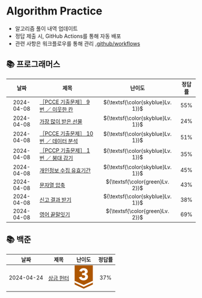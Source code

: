 #
# Algorithm Practice

- 알고리즘 풀이 내역 업데이트
- 정답 제출 시, GitHub Actions를 통해 자동 배포
- 관련 사항은 워크플로우를 통해 관리  [.github/workflows](https://github.com/g0eun/Algorithm/tree/main/.github/workflows)




## 📚 프로그래머스
| 날짜 | 제목 | 난이도 | 정답률 |
| :-----: | ----- | :-----: | :-----: |
|2024-04-08|[［PCCE 기출문제］ 9번 ／ 이웃한 칸](https://github.com/g0eun/Algorithm/tree/main/%ED%94%84%EB%A1%9C%EA%B7%B8%EB%9E%98%EB%A8%B8%EC%8A%A4/1/250125.%E2%80%85%EF%BC%BBPCCE%E2%80%85%EA%B8%B0%EC%B6%9C%EB%AC%B8%EC%A0%9C%EF%BC%BD%E2%80%859%EB%B2%88%E2%80%85%EF%BC%8F%E2%80%85%EC%9D%B4%EC%9B%83%ED%95%9C%E2%80%85%EC%B9%B8)|${\textsf{\color{skyblue}Lv. 1}}$|55%|
|2024-04-08|[가장 많이 받은 선물](https://github.com/g0eun/Algorithm/tree/main/%ED%94%84%EB%A1%9C%EA%B7%B8%EB%9E%98%EB%A8%B8%EC%8A%A4/1/258712.%E2%80%85%EA%B0%80%EC%9E%A5%E2%80%85%EB%A7%8E%EC%9D%B4%E2%80%85%EB%B0%9B%EC%9D%80%E2%80%85%EC%84%A0%EB%AC%BC)|${\textsf{\color{skyblue}Lv. 1}}$|24%|
|2024-04-08|[［PCCE 기출문제］ 10번 ／ 데이터 분석](https://github.com/g0eun/Algorithm/tree/main/%ED%94%84%EB%A1%9C%EA%B7%B8%EB%9E%98%EB%A8%B8%EC%8A%A4/1/250121.%E2%80%85%EF%BC%BBPCCE%E2%80%85%EA%B8%B0%EC%B6%9C%EB%AC%B8%EC%A0%9C%EF%BC%BD%E2%80%8510%EB%B2%88%E2%80%85%EF%BC%8F%E2%80%85%EB%8D%B0%EC%9D%B4%ED%84%B0%E2%80%85%EB%B6%84%EC%84%9D)|${\textsf{\color{skyblue}Lv. 1}}$|51%|
|2024-04-08|[［PCCP 기출문제］ 1번 ／ 붕대 감기](https://github.com/g0eun/Algorithm/tree/main/%ED%94%84%EB%A1%9C%EA%B7%B8%EB%9E%98%EB%A8%B8%EC%8A%A4/1/250137.%E2%80%85%EF%BC%BBPCCP%E2%80%85%EA%B8%B0%EC%B6%9C%EB%AC%B8%EC%A0%9C%EF%BC%BD%E2%80%851%EB%B2%88%E2%80%85%EF%BC%8F%E2%80%85%EB%B6%95%EB%8C%80%E2%80%85%EA%B0%90%EA%B8%B0)|${\textsf{\color{skyblue}Lv. 1}}$|35%|
|2024-04-08|[개인정보 수집 유효기간](https://github.com/g0eun/Algorithm/tree/main/%ED%94%84%EB%A1%9C%EA%B7%B8%EB%9E%98%EB%A8%B8%EC%8A%A4/1/150370.%E2%80%85%EA%B0%9C%EC%9D%B8%EC%A0%95%EB%B3%B4%E2%80%85%EC%88%98%EC%A7%91%E2%80%85%EC%9C%A0%ED%9A%A8%EA%B8%B0%EA%B0%84)|${\textsf{\color{skyblue}Lv. 1}}$|45%|
|2024-04-08|[문자열 압축](https://github.com/g0eun/Algorithm/tree/main/%ED%94%84%EB%A1%9C%EA%B7%B8%EB%9E%98%EB%A8%B8%EC%8A%A4/2/60057.%E2%80%85%EB%AC%B8%EC%9E%90%EC%97%B4%E2%80%85%EC%95%95%EC%B6%95)|${\textsf{\color{green}Lv. 2}}$|43%|
|2024-04-08|[신고 결과 받기](https://github.com/g0eun/Algorithm/tree/main/%ED%94%84%EB%A1%9C%EA%B7%B8%EB%9E%98%EB%A8%B8%EC%8A%A4/1/92334.%E2%80%85%EC%8B%A0%EA%B3%A0%E2%80%85%EA%B2%B0%EA%B3%BC%E2%80%85%EB%B0%9B%EA%B8%B0)|${\textsf{\color{skyblue}Lv. 1}}$|38%|
|2024-04-08|[영어 끝말잇기](https://github.com/g0eun/Algorithm/tree/main/%ED%94%84%EB%A1%9C%EA%B7%B8%EB%9E%98%EB%A8%B8%EC%8A%A4/2/12981.%E2%80%85%EC%98%81%EC%96%B4%E2%80%85%EB%81%9D%EB%A7%90%EC%9E%87%EA%B8%B0)|${\textsf{\color{green}Lv. 2}}$|69%|

## 📚 백준
| 날짜 | 제목 | 난이도 | 정답률 |
| :-----: | ----- | :-----: | :-----: |
|2024-04-24|[상금 헌터](https://github.com/g0eun/Algorithm/tree/main/%EB%B0%B1%EC%A4%80/Bronze/15953.%E2%80%85%EC%83%81%EA%B8%88%E2%80%85%ED%97%8C%ED%84%B0)|![B3](./.github/workflows/resources/img/B3.svg)|37%|
